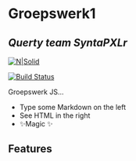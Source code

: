 # Groepswerk1
## _Querty team SyntaPXLr_

[![N|Solid](https://cldup.com/dTxpPi9lDf.thumb.png)](https://nodesource.com/products/nsolid)

[![Build Status](https://travis-ci.org/joemccann/dillinger.svg?branch=master)](https://travis-ci.org/joemccann/dillinger)

Groepswerk JS...

- Type some Markdown on the left
- See HTML in the right
- ✨Magic ✨

## Features
